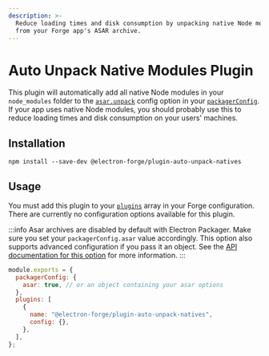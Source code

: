 ```yaml
---
description: >-
  Reduce loading times and disk consumption by unpacking native Node modules
  from your Forge app's ASAR archive.
---
```


# Auto Unpack Native Modules Plugin

This plugin will automatically add all native Node modules in your `node_modules` folder to the [`asar.unpack`](https://electron.github.io/electron-packager/main/interfaces/electronpackager.options.html#asar) config option in your [`packagerConfig`](../configuration.md#electron-packager-config). If your app uses native Node modules, you should probably use this to reduce loading times and disk consumption on your users' machines.

## Installation

```shell
npm install --save-dev @electron-forge/plugin-auto-unpack-natives
```

## Usage

You must add this plugin to your [`plugins`](../configuration.md#plugins) array in your Forge configuration. There are currently no configuration options available for this plugin.

:::info
Asar archives are disabled by default with Electron Packager. Make sure you set your `packagerConfig.asar` value accordingly. This option also supports advanced configuration if you pass it an object. See the [API documentation for this option](https://js.electronforge.io/modules/_electron_forge_shared_types.InternalOptions.html#CreateOptions) for more information.
:::

```javascript title="forge.config.js"
module.exports = {
  packagerConfig: {
    asar: true, // or an object containing your asar options
  },
  plugins: [
    {
      name: "@electron-forge/plugin-auto-unpack-natives",
      config: {},
    },
  ],
};
```
